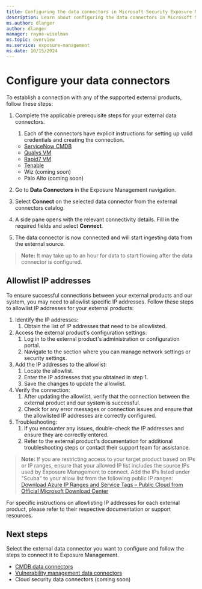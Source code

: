 ```yaml
---
title: Configuring the data connectors in Microsoft Security Exposure Management
description: Learn about configuring the data connectors in Microsoft Security Exposure Management.
ms.author: dlanger
author: dlanger
manager: rayne-wiselman
ms.topic: overview
ms.service: exposure-management
ms.date: 10/15/2024
---
```


# Configure your data connectors

To establish a connection with any of the supported external products, follow these steps:

1. Complete the applicable prerequisite steps for your external data connectors.
    1. Each of the connectors have explicit instructions for setting up valid credentials and creating the connection.
     - [ServiceNow CMDB](ServiceNow-data-connector.md)
     - [Qualys VM](Qualys-data-connector.md)
     - [Rapid7 VM](Rapid7-data-connector.md)
     - [Tenable](Tenable-data-connector.md)
     - Wiz (coming soon)
     - Palo Alto (coming soon)

1. Go to **Data Connectors** in the Exposure Management navigation.
1. Select **Connect** on the selected data connector from the external connectors catalog.
1. A side pane opens with the relevant connectivity details. Fill in the required fields and select **Connect**.
1. The data connector is now connected and will start ingesting data from the external source.

> **Note:** It may take up to an hour for data to start flowing after the data connector is configured.

## Allowlist IP addresses

To ensure successful connections between your external products and our system, you may need to allowlist specific IP addresses. Follow these steps to allowlist IP addresses for your external products:

1. Identify the IP addresses:
   1. Obtain the list of IP addresses that need to be allowlisted.
2. Access the external product's configuration settings:
   1. Log in to the external product's administration or configuration portal.
   2. Navigate to the section where you can manage network settings or security settings.
3. Add the IP addresses to the allowlist:
   1. Locate the allowlist.
   2. Enter the IP addresses that you obtained in step 1.
   3. Save the changes to update the allowlist.
4. Verify the connection:
   1. After updating the allowlist, verify that the connection between the external product and our system is successful.
   2. Check for any error messages or connection issues and ensure that the allowlisted IP addresses are correctly configured.
5. Troubleshooting:
   1. If you encounter any issues, double-check the IP addresses and ensure they are correctly entered.
   2. Refer to the external product's documentation for additional troubleshooting steps or contact their support team for assistance.

> **Note:** If you are restricting access to your target product based on IPs or IP ranges, ensure that your allowed IP list includes the source IPs used by Exposure Management to connect. Add the IPs listed under "Scuba" to your allow list from the following public IP ranges:  
> [Download Azure IP Ranges and Service Tags – Public Cloud from Official Microsoft Download Center](https://www.microsoft.com/en-us/download/details.aspx?id=56519)

For specific instructions on allowlisting IP addresses for each external product, please refer to their respective documentation or support resources.

## Next steps

Select the external data connector you want to configure and follow the steps to connect it to Exposure Management.

- [CMDB data connectors](ServiceNow-data-connector.md)
- [Vulnerability management data connectors](Qualys-data-connector.md)
- Cloud security data connectors (coming soon)
